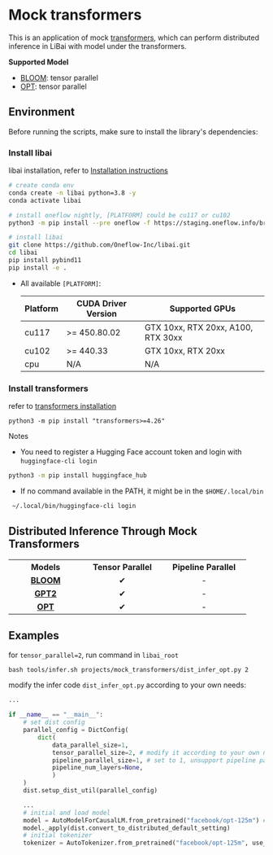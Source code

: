 # Mock transformers

This is an application of mock [transformers](https://github.com/huggingface/transformers), which can perform distributed inference in LiBai with model under the transformers.

**Supported Model**

- [BLOOM](#distributed-infer-bloom): tensor parallel
- [OPT](#distributed-infer-opt): tensor parallel


## Environment 

Before running the scripts, make sure to install the library's dependencies:

### Install libai

libai installation, refer to [Installation instructions](https://libai.readthedocs.io/en/latest/tutorials/get_started/Installation.html)

```bash
# create conda env
conda create -n libai python=3.8 -y
conda activate libai

# install oneflow nightly, [PLATFORM] could be cu117 or cu102
python3 -m pip install --pre oneflow -f https://staging.oneflow.info/branch/master/[PLATFORM]

# install libai
git clone https://github.com/Oneflow-Inc/libai.git
cd libai
pip install pybind11
pip install -e .
```

- All available `[PLATFORM]`:
  
    <table class="docutils">
    <thead>
    <tr class="header">
    <th>Platform</th>
    <th>CUDA Driver Version</th>
    <th>Supported GPUs</th>
    </tr>
    </thead>
    <tbody>
    <tr class="odd">
    <td>cu117</td>
    <td>&gt;= 450.80.02</td>
    <td>GTX 10xx, RTX 20xx, A100, RTX 30xx</td>
    </tr>
    <tr class="even">
    <td>cu102</td>
    <td>&gt;= 440.33</td>
    <td>GTX 10xx, RTX 20xx</td>
    </tr>
    <tr class="odd">
    <td>cpu</td>
    <td>N/A</td>
    <td>N/A</td>
    </tr>
    </tbody>
    </table></li>

### Install transformers

refer to [transformers installation](https://github.com/huggingface/transformers#installation)
```
python3 -m pip install "transformers>=4.26"
```

Notes

- You need to register a Hugging Face account token and login with `huggingface-cli login`

```bash
python3 -m pip install huggingface_hub
```

- If no command available in the PATH, it might be in the `$HOME/.local/bin`

```bash
 ~/.local/bin/huggingface-cli login
```

## Distributed Inference Through Mock Transformers

<table class="docutils">
  <tbody>
    <tr>
      <th width="130"> Models </th>
      <th valign="bottom" align="center" width="140">Tensor Parallel</th>
      <th valign="bottom" align="center" width="150">Pipeline Parallel</th>
    </tr>
    <tr>
      <td align="center"><a href="https://huggingface.co/docs/transformers/v4.26.1/en/model_doc/bloom#overview"> <b> BLOOM </b> </td>
      <td align="center">&#10004;</td>
      <td align="center">-</td>
    </tr>
    <tr>
      <td align="center"><a href="https://github.com/openai/gpt-2/blob/master/model_card.md"> <b> GPT2 </b> </td>
      <td align="center">&#10004;</td>
      <td align="center">-</td>
    </tr>
    <tr>
      <td align="center"><a href="https://huggingface.co/docs/transformers/v4.26.1/en/model_doc/opt#overview"> <b> OPT </b> </td>
      <td align="center">&#10004;</td>
      <td align="center">-</td>
    </tr>
  </tbody>
</table>

## Examples

for `tensor_parallel=2`, run command in `libai_root`
```
bash tools/infer.sh projects/mock_transformers/dist_infer_opt.py 2
```
modify the infer code `dist_infer_opt.py` according to your own needs:
```python
...

if __name__ == "__main__":
    # set dist config
    parallel_config = DictConfig(
        dict(
            data_parallel_size=1,
            tensor_parallel_size=2, # modify it according to your own needs
            pipeline_parallel_size=1, # set to 1, unsupport pipeline parallel now
            pipeline_num_layers=None,
            )
    )
    dist.setup_dist_util(parallel_config)

    ...
    # initial and load model
    model = AutoModelForCausalLM.from_pretrained("facebook/opt-125m") # change your model type 125m~66b
    model._apply(dist.convert_to_distributed_default_setting)
    # initial tokenizer
    tokenizer = AutoTokenizer.from_pretrained("facebook/opt-125m", use_fast=False) # change your model type  125m~66b

```
